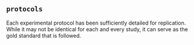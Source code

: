 ## `protocols`

Each experimental protocol has been sufficiently detailed for replication. While it may not be identical for each and every study, it can serve as the gold standard that is followed.
